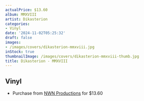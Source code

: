 ```yaml
---
actualPrice: $13.60
album: MMXVIII
artist: Dikasterion
categories:
- Vinyl
date: '2024-11-02T05:25:32'
draft: false
images:
- /images/covers/dikasterion-mmxviii.jpg
inStock: true
thumbnailImage: /images/covers/dikasterion-mmxviii-thumb.jpg
title: Dikasterion - MMXVIII
---
```


## Vinyl
* Purchase from [NWN Productions](http://shop.nwnprod.com/index.php?route=product/product&path=75&product_id=54533&sort=pd.name&order=ASC) for $13.60
